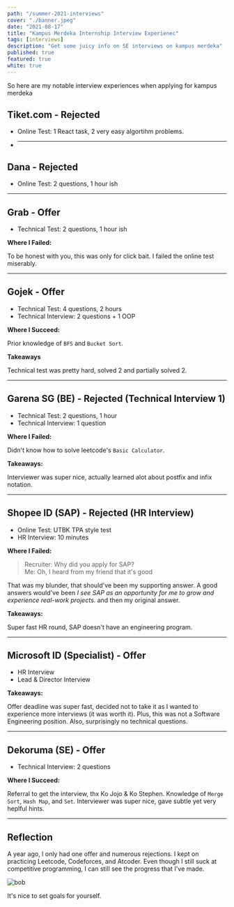```yaml
---
path: "/summer-2021-interviews"
cover: "./banner.jpeg"
date: "2021-08-17"
title: "Kampus Merdeka Internship Interview Experienec"
tags: [interviews]
description: "Get some juicy info on SE interviews on kampus merdeka"
published: true
featured: true
white: true
---
```


So here are my notable interview experiences when applying for kampus merdeka

## Tiket.com - **Rejected**

- Online Test: 1 React task, 2 very easy algortihm problems.
- ***

## Dana - **Rejected**

- Online Test: 2 questions, 1 hour ish

---

## Grab - **Offer**

- Technical Test: 2 questions, 1 hour ish

**Where I Failed:**

To be honest with you, this was only for click bait. I failed the online test miserably.

---

## Gojek - **Offer**

- Technical Test: 4 questions, 2 hours
- Technical Interview: 2 questions + 1 OOP

**Where I Succeed:**

Prior knowledge of `BFS` and `Bucket Sort`.

**Takeaways**

Technical test was pretty hard, solved 2 and partially solved 2.

---

## Garena SG (BE) - **Rejected** (Technical Interview 1)

- Technical Test: 2 questions, 1 hour
- Technical Interview: 1 question

**Where I Failed:**

Didn't know how to solve leetcode's `Basic Calculator`.

**Takeaways:**

Interviewer was super nice, actually learned alot about postfix and infix notation.

---

## Shopee ID (SAP) - **Rejected** (HR Interview)

- Online Test: UTBK TPA style test
- HR Interview: 10 minutes

**Where I Failed:**

> Recruiter: Why did you apply for SAP?<br>
> Me: Oh, I heard from my friend that it's good

That was my blunder, that should've been my supporting answer. A good answers would've been _I see SAP as an opportunity for me to grow and experience real-work projects._ and then my original answer.

**Takeaways:**

Super fast HR round, SAP doesn't have an engineering program.

---

## Microsoft ID (Specialist) - **Offer**

- HR Interview
- Lead & Director Interview

**Takeaways:**

Offer deadline was super fast, decided not to take it as I wanted to experience more interviews (it was worth it). Plus, this was not a Software Engineering position. Also, surprisingly no technical questions.

---

## Dekoruma (SE) - **Offer**

- Technical Interview: 2 questions

**Where I Succeed:**

Referral to get the interview, thx Ko Jojo & Ko Stephen. Knowledge of `Merge Sort`, `Hash Map`, and `Set`. Interviewer was super nice, gave subtle yet very heplful hints.

---

## Reflection

A year ago, I only had one offer and numerous rejections. I kept on practicing Leetcode, Codeforces, and Atcoder. Even though I still suck at competitive programming, I can still see the progress that I've made.

![bob](./postit.jpg)

It's nice to set goals for yourself.
